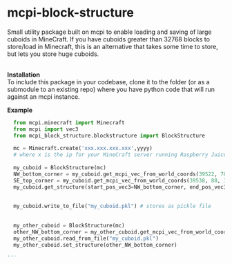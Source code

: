 # mcpi-block-structure
Small utility package built on mcpi to enable loading and saving of large cuboids in MineCraft.  If you have cuboids greater than 32768 blocks to store/load in Minecraft, this is an alternative that takes some time to store, but lets you store huge cuboids.<br><br>

<b>Installation</b><br>
To include this package in your codebase, clone it to the folder (or as a submodule to an existing repo) where you have python code that will run against an mcpi instance.

<b>Example</b><br>
```python
  from mcpi.minecraft import Minecraft
  from mcpi import vec3
  from mcpi_block_structure.blockstructure import BlockStructure
  
  mc = Minecraft.create('xxx.xxx.xxx.xxx',yyyy)  
  # where x is the ip for your MineCraft server running Raspberry Juice plugin and mcpi.  yyyy is the server port
  
  my_cuboid = BlockStructure(mc)
  NW_bottom_corner = my_cuboid.get_mcpi_vec_from_world_coords(39522, 78, 39968)
  SE_top_corner = my_cuboid.get_mcpi_vec_from_world_coords(39538, 88, 39977)
  my_cuboid.get_structure(start_pos_vec3=NW_bottom_corner, end_pos_vec3=SE_top_corner)  # stores the cuboid in memory accessible as my_cuboid.structure
  
  
  my_cuboid.write_to_file("my_cuboid.pkl") # stores as pickle file
  
  
  my_other_cuboid = BlockStructure(mc)
  other_NW_bottom_corner = my_other_cuboid.get_mcpi_vec_from_world_coords(39554, 12, 39826)
  my_other_cuboid.read_from_file("my_cuboid.pkl")
  my_other_cuboid.set_structure(other_NW_bottom_corner)
  
'''

